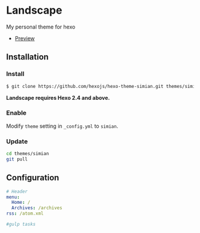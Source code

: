 # Landscape

My personal theme for hexo

- [Preview](http://simiansblog.com/)

## Installation

### Install

``` bash
$ git clone https://github.com/hexojs/hexo-theme-simian.git themes/simian
```

**Landscape requires Hexo 2.4 and above.**

### Enable

Modify `theme` setting in `_config.yml` to `simian`.

### Update

``` bash
cd themes/simian
git pull
```

## Configuration

``` yml
# Header
menu:
  Home: /
  Archives: /archives
rss: /atom.xml

#gulp tasks



